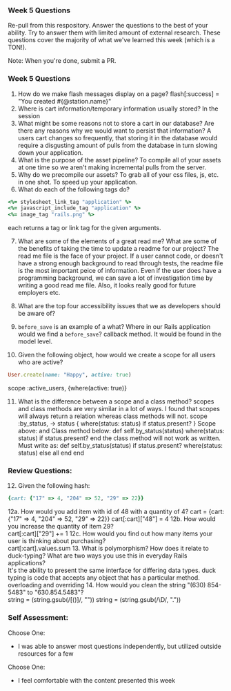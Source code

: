 ### Week 5 Questions

Re-pull from this respository. Answer the questions to the best of your ability. Try to answer them with limited amount of external research. These questions cover the majority of what we've learned this week (which is a TON!). 

Note: When you're done, submit a PR. 

### Week 5 Questions
1. How do we make flash messages display on a page?
  flash[:success] = "You created #{@station.name}"
2. Where is cart information/temporary information usually stored?
  In the session
3. What might be some reasons not to store a cart in our database? Are there any reasons why we would want to persist that information?
  A users cart changes so frequently, that storing it in the database would require a disgusting amount of pulls from the database in turn slowing down your application.
4. What is the purpose of the asset pipeline?
  To compile all of your assets at one time so we aren't making incremental pulls from the server.
5. Why do we precompile our assets?
  To grab all of your css files, js, etc. in one shot. To speed up your application.
6. What do each of the following tags do?

```ruby 
<%= stylesheet_link_tag "application" %>
<%= javascript_include_tag "application" %>
<%= image_tag "rails.png" %>
```
  each returns a tag or link tag for the given arguments. 

7. What are some of the elements of a great read me? What are some of the benefits of taking the time to update a readme for our project?
  The read me file is the face of your project. If a user cannot code, or doesn't have a strong enough background to read through tests, the readme file is the most important peice of information.
  Even if the user does have a programming background, we can save a lot of investigation time by writing a good read me file. 
  Also, it looks really good for future employers etc.
8. What are the top four accessibility issues that we as developers should be aware of?

9. `before_save` is an example of a what? Where in our Rails application would we find a `before_save`?
  callback method. It would be found in the model level.
10. Given the following object, how would we create a scope for all users who are active?

```ruby 
User.create(name: "Happy", active: true)

```
  scope :active_users, {where(active: true)}

11. What is the difference between a scope and a class method?
  scopes and class methods are very similar in a lot of ways. I found that scopes will always return a relation
  whereas class methods will not.
  scope :by_status, -> status { where(status: status) if status.present? }
  Scope above: and Class method below:
  def self.by_status(status)
    where(status: status) if status.present?
  end
  the class method will not work as written. Must write as:
  def self.by_status(status)
  if status.present?
    where(status: status)
  else
    all
  end
end

### Review Questions:  
12. Given the following hash:  

```ruby
{cart: {"17" => 4, "204" => 52, "29" => 22}}
```

  12a. How would you add item with id of 48 with a quantity of 4? 
  cart = {cart: {"17" => 4, "204" => 52, "29" => 22}}
   cart[:cart]["48"] = 4
  12b. How would you increase the quantity of item 29?  
    cart[:cart]["29"] += 1
  12c. How would you find out how many items your user is thinking about purchasing?   
    cart[:cart].values.sum
13. What is polymorphism? How does it relate to duck-typing? What are two ways you use this in everyday Rails applications?   
    It's the ability to present the same interface for differing data types.
    duck typing is code that accepts any object that has a particular method.
    overloading and overriding
14. How would you clean the string "(630) 854-5483" to "630.854.5483"?  
  string = (string.gsub(/[()]/, ""))
  string = (string.gsub(/\D/, "."))
### Self Assessment:
Choose One:
* I was able to answer most questions independently, but utilized outside resources for a few

Choose One:
* I feel comfortable with the content presented this week
